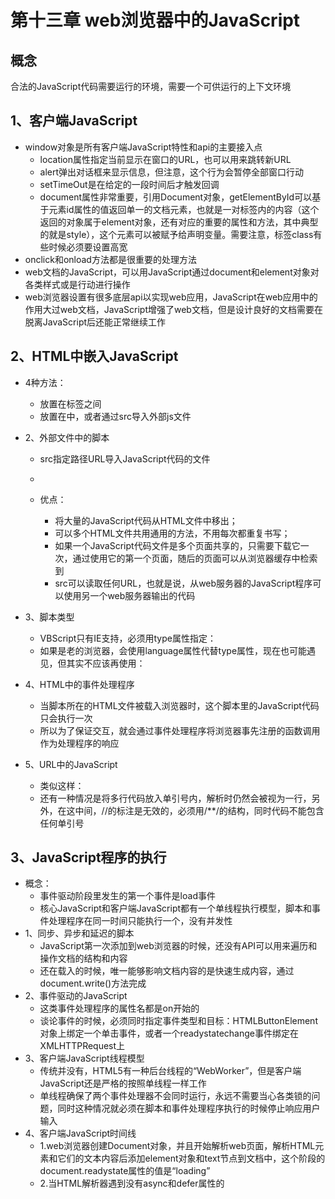 # 第十三章 web浏览器中的JavaScript

## 概念

合法的JavaScript代码需要运行的环境，需要一个可供运行的上下文环境

## 1、客户端JavaScript

* window对象是所有客户端JavaScript特性和api的主要接入点
  * location属性指定当前显示在窗口的URL，也可以用来跳转新URL
  * alert弹出对话框来显示信息，但注意，这个行为会暂停全部窗口行动
  * setTimeOut是在给定的一段时间后才触发回调
  * document属性非常重要，引用Document对象，getElementById可以基于元素id属性的值返回单一的文档元素，也就是一对标签内的内容（这个返回的对象属于element对象，还有对应的重要的属性和方法，其中典型的就是style），这个元素可以被赋予给声明变量。需要注意，标签class有些时候必须要设置高宽
* onclick和onload方法都是很重要的处理方法
* web文档的JavaScript，可以用JavaScript通过document和element对象对各类样式或是行动进行操作
* web浏览器设置有很多底层api以实现web应用，JavaScript在web应用中的作用大过web文档，JavaScript增强了web文档，但是设计良好的文档需要在脱离JavaScript后还能正常继续工作

## 2、HTML中嵌入JavaScript

* 4种方法：
  * 放置在<script></script>标签之间
  * 放置在<script>标签src属性指定的外部文件
  * 放置在HTML事件处理程序中，由onclick或onmouseover这样的HTML属性指定
  * 就在一个URL里，这个URL使用特殊的“javascript：”协议
  
* 1、<script>元素
  
  * JavaScript的代码以内联的形式出现在HTML的标签<script></script>中，或者通过src导入外部js文件
  
* 2、外部文件中的脚本

  * src指定路径URL导入JavaScript代码的文件

  * <script src="../../scripts/utils.js"></script>

  * 优点：

    * 将大量的JavaScript代码从HTML文件中移出；
    * 可以多个HTML文件共用通用的方法，不用每次都重复书写；
    * 如果一个JavaScript代码文件是多个页面共享的，只需要下载它一次，通过使用它的第一个页面，随后的页面可以从浏览器缓存中检索到
    * src可以读取任何URL，也就是说，从web服务器的JavaScript程序可以使用另一个web服务器输出的代码

* 3、脚本类型

  * VBScript只有IE支持，必须用type属性指定：<script src="test/vbscript"></script>
  * 如果是老的浏览器，会使用language属性代替type属性，现在也可能遇见，但其实不应该再使用：<script language="javascript"></script>

* 4、HTML中的事件处理程序

  * 当脚本所在的HTML文件被载入浏览器时，这个脚本里的JavaScript代码只会执行一次
  * 所以为了保证交互，就会通过事件处理程序将浏览器事先注册的函数调用作为处理程序的响应

* 5、URL中的JavaScript

  * 类似这样：<a href="javascript:new Date().toLocalTimeString();"></a>
  * 还有一种情况是将多行代码放入单引号内，解析时仍然会被视为一行，另外，在这中间，//的标注是无效的，必须用/**/的结构，同时代码不能包含任何单引号

## 3、JavaScript程序的执行

* 概念：
  * 事件驱动阶段里发生的第一个事件是load事件
  * 核心JavaScript和客户端JavaScript都有一个单线程执行模型，脚本和事件处理程序在同一时间只能执行一个，没有并发性
* 1、同步、异步和延迟的脚本
  * JavaScript第一次添加到web浏览器的时候，还没有API可以用来遍历和操作文档的结构和内容
  * 还在载入的时候，唯一能够影响文档内容的是快速生成内容，通过document.write()方法完成
* 2、事件驱动的JavaScript
  * 这类事件处理程序的属性名都是on开始的
  * 谈论事件的时候，必须同时指定事件类型和目标：HTMLButtonElement对象上绑定一个单击事件，或者一个readystatechange事件绑定在XMLHTTPRequest上
* 3、客户端JavaScript线程模型
  * 传统并没有，HTML5有一种后台线程的“WebWorker”，但是客户端JavaScript还是严格的按照单线程一样工作
  * 单线程确保了两个事件处理器不会同时运行，永远不需要当心各类锁的问题，同时这种情况就必须在脚本和事件处理程序执行的时候停止响应用户输入
* 4、客户端JavaScript时间线
  * 1.web浏览器创建Document对象，并且开始解析web页面，解析HTML元素和它们的文本内容后添加element对象和text节点到文档中，这个阶段的document.readystate属性的值是“loading”
  * 2.当HTML解析器遇到没有async和defer属性的<script>元素时，它把这些元素加到文档中，然后执行内或外部脚本，这些脚本会同步执行，并且在脚本下载和执行时解析器会暂停。
  * 3.当遇到了设置了async属性的<script>元素的时候，它开始下载文本，并继续解析文档，脚本会在它下载完成后尽快执行，但是解析器没有停下来等它下载。异步脚本禁用document.write()
  * 4.完成解析，document.readyState转换为“interactive”
  * 5.所有的defer属性的脚本，会按它们在文档里的出现顺序执行，异步脚本可能也在这个时间执行。延迟脚本可以访问完整的文档树，禁止使用document.write()方法
  * 6.浏览器在document对象上触发DOMContentLoaded事件。这标志着程序执行从同步脚本执行阶段转换到了异步事件驱动的阶段。要注意这时还会有异步脚本没有执行完成
  * 7.文档完全解析完成，但是浏览器可能还在等待其他内容载入，当所有这些内容完成载入时，并且所有异步脚本完成载入和执行，document.readyState属性改变为“complete”，web浏览器会触发Windows对象上的load事件
  * 8.此刻起，会调用异步事件，以异步响应用户输入事件、网络事件、计时器过期等

## 4、兼容性和互用性

* 概念：web是存在着各种差异的环境，会面临web文档和应用在不同操作系统的不同时代的浏览器上查看和运行
* 问题可以归为三类：
  * 演化：一些新的特性添加到浏览器中，但一些老的浏览器可能无法使用它
  * 未实现：某一特性，一些浏览器已经开始使用，而另一些浏览器则没有实现甚至是决定不实现某些特性
  * bug：每个浏览器都存在bug，有时候编写能够被所有浏览器兼容的JavaScript程序是非常困难的
* 1、处理兼容性问题的类库
  * 为了解决某些浏览器不兼容一些特性或者元素的情况，会专门对这些情况进行模拟，配套一个脚本文件或者更多文件来配合使用以达到能够实现这些功能的需求。
  * excanvas.js就是非常好的例子
* 2、分级浏览器支持：一种测试技术。对浏览器厂商/版本/操作系统进行分级，A级浏览器要通过所有的功能测试用例，C级不需要所有的用例都通过测试
* 3、功能测试：所谓功能测试，其实就是为了保证能够更加适配各自的浏览器做出的一些确认用分支，比如说if语句判断一下某个功能是否可用
* 4、怪异模式和标准模式
  * 标准模式：严格遵循CSS标准。通过document.compatMode属性来识别，CSS1Compat就是标准模式
  * 怪异模式：如果值是BackCompat或者undefined就是怪异模式，指代非标准模式
* 5、浏览器测试：Navigator对象，检测浏览器类型和版本，确定当前浏览器的厂商和版本的代码，通常叫做浏览器嗅探器
* 6、Internet Explorer里的条件注释：运用注释标注好本段代码属于什么版本的浏览器使用

## 5、可访问性：web页面有时需要考虑各种用户设计可访问性，例如不能操作键盘需要语音操作的残疾人，只能使用键盘的情况等等

## 6、安全性

* 1、JavaScript不能做什么

  * 可以打开新的窗口，但是为了避免恶意广告弹出，很多浏览器都是限制了这个功能的
  * 可以自行关闭当前的窗口，但是不可以不通过用户的确认就关闭
  * HTML FileUpload元素的value属性是只读的
  * 脚本不能读取从不同服务器载入的文档的内容，除非这个就是包含该脚本的文档
  * 不同的浏览器可能会有不同的策略，所以禁止项不一定全都相似

* 2、同源策略：是对JavaScript代码能够操作哪些web内容的一条完整的安全限制，但某些情况下，同源策略就太过严格了，有时会需要用到不严格的同源策略。三种不严格的：1.通过document的domain属性给多个窗口赋予同源性2.跨域资源共享3.跨文档资源共享

* 3、脚本化插件和ActiveX控件：一些插件（flash和java）为客户端提供非常重要且强大的特性，但也存在着缺点，它们具有访问底层网络的能力，尽管现在能够防止其造成的漏洞，但这仍然算是一个安全隐患

* 4、跨站脚本：

  * 叫做XSS，用来表示一类安全问题，也就是攻击者向目标web站点注入HTML标签或者脚本，防止XSS的攻击是服务器端web必要的工作。

  * 通常攻击者通过window.location.search来获得它们自己的URL中以"?"开始的部分，而后通过write（）来对文档添加动态生成的内容，恶意的脚本还会获取被攻击者的cookie，诱骗用户点击发送更多数据

  * 通常想要防止这种攻击，在使用任何不可信的数据来动态的创建文档内容前，从中溢出HTML标签。如下：

    ``` JavaScrip
    name = name.replace(/</g,"&lt;").repalce(/>/g,"&gt;");
    ```

    

* 5、拒绝服务攻击：同源策略和安全限制可以很好的防止。

## 7、客户端框架

* 基于客户端框架或者类库来创建它们的web应用非常便捷，某种意义上类库也是框架。jquery是当前最流行的框架之一。
* prototype类库和jQuery相似，专门针对DOM和Ajax实现的一套实用工具
* Dojo是一个大型的框架，它宣称自己“深不可测”，它包含一个种类繁多的UI组件集合、包管理系统、数据抽象层等
* YUI是Yahoo！使用的一个著名框架，和Dojo一样庞大
* Closure不需要保持特性集合的紧凑，是一个庞大的实用工具集
* GWT用Java定义web应用接口，一般在Google产品中使用，但是不如closure广泛